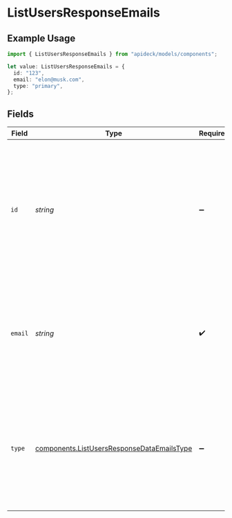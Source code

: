 # ListUsersResponseEmails

## Example Usage

```typescript
import { ListUsersResponseEmails } from "apideck/models/components";

let value: ListUsersResponseEmails = {
  id: "123",
  email: "elon@musk.com",
  type: "primary",
};
```

## Fields

| Field                                                                                                                                                                                                                                                               | Type                                                                                                                                                                                                                                                                | Required                                                                                                                                                                                                                                                            | Description                                                                                                                                                                                                                                                         | Example                                                                                                                                                                                                                                                             |
| ------------------------------------------------------------------------------------------------------------------------------------------------------------------------------------------------------------------------------------------------------------------- | ------------------------------------------------------------------------------------------------------------------------------------------------------------------------------------------------------------------------------------------------------------------- | ------------------------------------------------------------------------------------------------------------------------------------------------------------------------------------------------------------------------------------------------------------------- | ------------------------------------------------------------------------------------------------------------------------------------------------------------------------------------------------------------------------------------------------------------------- | ------------------------------------------------------------------------------------------------------------------------------------------------------------------------------------------------------------------------------------------------------------------- |
| `id`                                                                                                                                                                                                                                                                | *string*                                                                                                                                                                                                                                                            | :heavy_minus_sign:                                                                                                                                                                                                                                                  | A unique identifier for each email address associated with the user, used to distinguish between multiple email entries. This optional field is crucial for operations that require precise identification and management of email addresses within the CRM system. | 123                                                                                                                                                                                                                                                                 |
| `email`                                                                                                                                                                                                                                                             | *string*                                                                                                                                                                                                                                                            | :heavy_check_mark:                                                                                                                                                                                                                                                  | The primary email address associated with the user. This field is crucial for user identification and communication within the CRM system. It is expected to be in a standard email format (e.g., user@example.com).                                                | elon@musk.com                                                                                                                                                                                                                                                       |
| `type`                                                                                                                                                                                                                                                              | [components.ListUsersResponseDataEmailsType](../../models/components/listusersresponsedataemailstype.md)                                                                                                                                                            | :heavy_minus_sign:                                                                                                                                                                                                                                                  | Specifies the type of email address, such as 'work' or 'personal'. This helps categorize the email for better organization and context within the CRM system. The value is optional and can be used to filter or sort email addresses based on their type.          | primary                                                                                                                                                                                                                                                             |